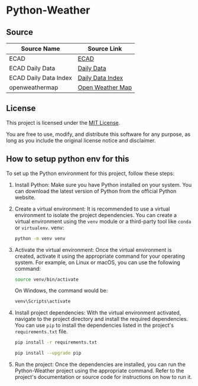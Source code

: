 # Python-Weather

## Source

| Source Name            | Source Link                          |
|------------------------|--------------------------------------|
| ECAD                   | [ECAD](https://www.ecad.eu/)         |
| ECAD Daily Data        | [Daily Data](https://www.ecad.eu/dailydata/) |
| ECAD Daily Data Index  | [Daily Data Index](https://www.ecad.eu/dailydata/index.php) |
| openweathermap         | [Open Weather Map](https://openweathermap.org/) |

## License

This project is licensed under the [MIT License](https://opensource.org/licenses/MIT). 

You are free to use, modify, and distribute this software for any purpose, as long as you include the original license notice and disclaimer.



## How to setup python env for this

To set up the Python environment for this project, follow these steps:

1. Install Python: Make sure you have Python installed on your system. You can download the latest version of Python from the official Python website.

2. Create a virtual environment: It is recommended to use a virtual environment to isolate the project dependencies. You can create a virtual environment using the `venv` module or a third-party tool like `conda` or `virtualenv`.
    venv:
    ```bash
    python -m venv venv
    ```

3. Activate the virtual environment: Once the virtual environment is created, activate it using the appropriate command for your operating system. For example, on Linux or macOS, you can use the following command:


    ```bash
    source venv/bin/activate
    ```

    On Windows, the command would be:

    ```bash
    venv\Scripts\activate
    ```

4. Install project dependencies: With the virtual environment activated, navigate to the project directory and install the required dependencies. You can use `pip` to install the dependencies listed in the project's `requirements.txt` file.

    ```bash
    pip install -r requirements.txt
    ```
    ```bash
    pip install --upgrade pip
    ```
5. Run the project: Once the dependencies are installed, you can run the Python-Weather project using the appropriate command. Refer to the project's documentation or source code for instructions on how to run it.

